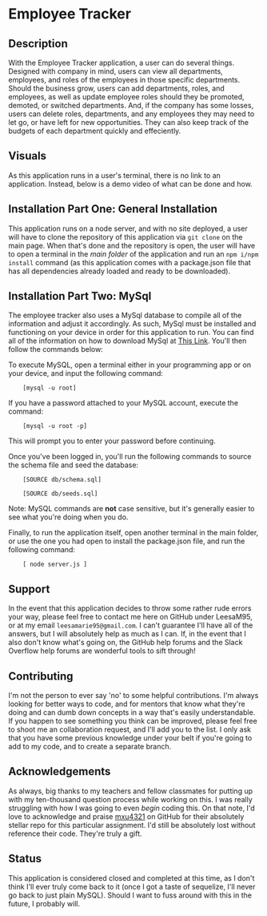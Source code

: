 # Employee Tracker

## Description
With the Employee Tracker application, a user can do several things. Designed with company in mind, users can view all departments, employees, and roles of the employees in those specific departments. Should the business grow, users can add departments, roles, and employees, as well as update employee roles should they be promoted, demoted, or switched departments. And, if the company has some losses, users can delete roles, departments, and any employees they may need to let go, or have left for new opportunities. They can also keep track of the budgets of each department quickly and effeciently.

## Visuals
As this application runs in a user's terminal, there is no link to an application. Instead, below is a demo video of what can be done and how.

## Installation Part One: General Installation
This application runs on a node server, and with no site deployed, a user will have to clone the repository of this application via `git clone` on the main page. 
When that's done and the repository is open, the user will have to open a terminal in the *main folder* of the application and run an `npm i/npm install` command (as this application comes with a package.json file that has all dependencies already loaded and ready to be downloaded).

## Installation Part Two: MySql
The employee tracker also uses a MySql database to compile all of the information and adjust it accordingly. As such, MySql must be installed and functioning on your device in order for this application to run. You can find all of the information on how to download MySql at <a href="https://dev.mysql.com/doc/mysql-getting-started/en/"> This Link</a>. You'll then follow the commands below:

To execute MySQL, open a terminal either in your programming app or on your device, and input the following command:
~~~
    [mysql -u root]
~~~
If you have a password attached to your MySQL account, execute the command:
~~~
    [mysql -u root -p] 
~~~

This will prompt you to enter your password before continuing. 

Once you've been logged in, you'll run the following commands to source the schema file and seed the database:
~~~
    [SOURCE db/schema.sql]
~~~
~~~
    [SOURCE db/seeds.sql]
~~~
Note: MySQL commands are **not** case sensitive, but it's generally easier to see what you're doing when you do. 

Finally, to run the application itself, open another terminal in the main folder, or use the one you had open to install the package.json file, and run the following command:
~~~
    [ node server.js ]
~~~

## Support
In the event that this application decides to throw some rather rude errors your way, please feel free to contact me here on GitHub under LeesaM95, or at my email `leesamarie95@gmail.com`. I can't guarantee I'll have all of the answers, but I will absolutely help as much as I can. If, in the event that I also don't know what's going on, the GitHub help forums and the Slack Overflow help forums are wonderful tools to sift through!

## Contributing
I'm not the person to ever say 'no' to some helpful contributions. I'm always looking for better ways to code, and for mentors that know what they're doing and can dumb down concepts in a way that's easily understandable. If you happen to see something you think can be improved, please feel free to shoot me an collaboration request, and I'll add you to the list. I only ask that you have some previous knowledge under your belt if you're going to add to my code, and to create a separate branch.

## Acknowledgements
As always, big thanks to my teachers and fellow classmates for putting up with my ten-thousand question process while working on this. I was really struggling with how I was going to even *begin* coding this. On that note, I'd love to acknowledge and praise <a href="https://github.com/mxu4321">mxu4321</a> on GitHub for their absolutely stellar repo for this particular assignment. I'd still be absolutely lost without reference their code. They're truly a gift.

## Status
This application is considered closed and completed at this time, as I don't think I'll ever truly come back to it (once I got a taste of sequelize, I'll never go back to just plain MySQL). Should I want to fuss around with this in the future, I probably will.

    

